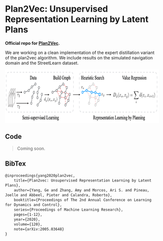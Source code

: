 # Plan2Vec: Unsupervised Representation Learning by Latent Plans 

**Official repo for [Plan2Vec](https://geyang.github.io/plan2vec).**

We are working on a clean implementation of the expert distillation variant of the plan2vec algorithm. We include results on the simulated navigation domain and  the StreetLearn dataset.

<p align="center"><img alt="Overview of Plan2vec" src="figures/plan2vec_main.png" width="788" height="175"/></p>

## Code

> Coming soon.

## BibTex

```
@inproceedings{yang2020plan2vec,
    title={Plan2vec: Unsupervised Representation Learning by Latent Plans},
    author={Yang, Ge and Zhang, Amy and Morcos, Ari S. and Pineau, Joelle and Abbeel, Pieter and Calandra, Roberto},
    booktitle={Proceedings of The 2nd Annual Conference on Learning for Dynamics and Control},
    series={Proceedings of Machine Learning Research},
    pages={1-12},
    year={2020},
    volume={120},
    note={arXiv:2005.03648}
}
```

